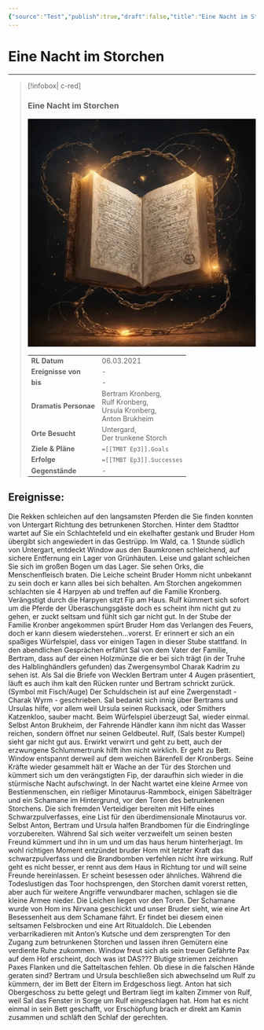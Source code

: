 ```yaml
---
{"source":"Test","publish":true,"draft":false,"title":"Eine Nacht im Storchen","tags":["Tagebuch"],"kampagne":"TMBT","path":"Tagebuch/Through Mud, Blood & Tears/3. Eine Nacht im Storchen.md","permalink":"/tagebuch/through-mud-blood-and-tears/3-eine-nacht-im-storchen/","PassFrontmatter":true}
---
```


# Eine Nacht im Storchen

---

> [!infobox| c-red]
>
>
> ### Eine Nacht im Storchen
>
> ![Journal1.webp](../../Journal1.webp)
> 
> |  |  |
> | ---- | ---- |
> | **RL Datum** | 06.03.2021 |
> | **Ereignisse von** | - |
> | **bis** | - |
> | **Dramatis Personae** | Bertram Kronberg,<br>Rulf Kronberg,<br>Ursula Kronberg,<br>Anton Brukheim |
> | **Orte Besucht** | Untergard,<br>Der trunkene Storch |
> | **Ziele & Pläne** | `=[[TMBT Ep3]].Goals` |
> | **Erfolge** | `=[[TMBT Ep3]].Successes` |
> | **Gegenstände** | - |

## Ereignisse:

Die Rekken schleichen auf den langsamsten Pferden die Sie finden konnten von Untergart Richtung des betrunkenen Storchen. Hinter dem Stadttor wartet auf Sie ein Schlachtefeld und ein ekelhafter gestank und Bruder Hom übergibt sich angewiedert in das Gestrüpp.
Im Wald, ca. 1 Stunde südlich von Untergart, entdeckt Window aus den Baumkronen schleichend, auf sichere Entfernung ein Lager von Grünhäuten.
Leise und galant schleichen Sie sich im großen Bogen um das Lager. 
Sie sehen Orks, die Menschenfleisch braten. Die Leiche scheint Bruder Homm nicht unbekannt zu sein doch er kann alles bei sich behalten.
Am Storchen angekommen schlachten sie 4 Harpyen ab und treffen auf die Familie Kronberg.
Verängstigt durch die Harpyen sitzt Fip am Haus.
Rulf kümmert sich sofort um die Pferde der Überaschungsgäste doch es scheint ihm nicht gut zu gehen, er zuckt seltsam und fühlt sich gar nicht gut.
In der Stube der Familie Kronber angekommen spürt Bruder Hom das Verlangen des Feuers, doch er kann diesem wiederstehen...vorerst.
Er erinnert er sich an ein spaßiges Würfelspiel, dass vor einigen Tagen in dieser Stube stattfand.
In den abendlichen Gesprächen erfährt Sal von dem Vater der Familie, Bertram, dass auf der einen Holzmünze die er bei sich trägt (in der Truhe des Halblinghändlers gefunden) das Zwergensymbol Charak Kadrim zu sehen ist.
Als Sal die Briefe von Wecklen Bertram unter 4 Augen präsentiert, läuft es auch ihm kalt den Rücken runter und Bertram schrickt zurück. (Symbol mit Fisch/Auge)
Der Schuldschein ist auf eine Zwergenstadt - Charak Wyrm - geschrieben.
Sal bedankt sich innig über Bertrams und Ursulas hilfe, vor allem weil Ursula seinen Rucksack, oder Smithers Katzenkloo, sauber macht.
Beim Würfelspiel überzeugt Sal, wieder einmal. Selbst Anton Brukheim, der Fahrende Händler kann ihm nicht das Wasser reichen, sondern öffnet nur seinen Geldbeutel.
Rulf, (Sals bester Kumpel) sieht gar nicht gut aus. Erwirkt verwirrt und geht zu bett, auch der erzwungene Schlummertrunk hilft ihm nicht wirklich. Er geht zu Bett.
Window entspannt derweil auf dem weichen Bärenfell der Kronbergs. Seine Kräfte wieder gesammelt hält er Wache an der Tür des Storchen und kümmert sich um den verängstigten Fip, der daraufhin sich wieder in die stürmische Nacht aufschwingt.
In der Nacht wartet eine kleine Armee von Bestienmenschen, ein rießiger Minotaurus-Rammbock, einigen Säbelträger und ein Schamane im Hintergrund, vor den Toren des betrunkenen Storchens.
Die sich fremden Verteidiger bereiten mit Hilfe eines Schwarzpulverfasses, eine List für den überdimensionale Minotaurus vor. Selbst Anton, Bertram und Ursula halfen Brandbomen für die Eindringlinge vorzubereiten. 
Während Sal sich weiter verzweifelt um seinen besten Freund kümmert und ihn in um und um das haus herum hinterherjagt.
Im wohl richtigen Moment entzündet bruder Hom mit letzter Kraft das schwarzpulverfass und die Brandbomben verfehlen nicht ihre wirkung. 
Rulf geht es nicht besser, er rennt aus dem Haus in Richtung tor und will seine Freunde hereinlassen.
Er scheint besessen oder ähnliches. 
Während die Todeslustigen das Toor hochsprengen, den Storchen damit vorerst retten, aber auch für weitere Angriffe verwundbarer machen, schlagen sie die kleine Armee nieder. 
Die Leichen liegen vor den Toren.
Der Schamane wurde von Hom ins Nirvana geschickt und unser Bruder sieht, wie eine Art Besessenheit aus dem Schamane fährt. Er findet bei diesem einen seltsamen Felsbrocken und eine Art Ritualdolch.
Die Lebenden verbarrikadieren mit Anton’s Kutsche und dem zersprengten Tor den Zugang zum betrunkenen Storchen und lassen ihren Gemütern eine verdiente Ruhe zukommen.
Window freut sich als sein treuer Gefährte Pax auf dem Hof erscheint, doch was ist DAS???
Blutige striemen zeichnen Paxes Flanken und die Satteltaschen fehlen. Ob diese in die falschen Hände geraten sind?
Bertram und Ursula beschließen sich abwechselnd um Rulf zu kümmern, der im Bett der Eltern im Erdgeschoss liegt. 
Anton hat sich Obergeschoss zu bette gelegt und Bertram liegt im kalten Zimmer von Rulf, weil Sal das Fenster in Sorge um Rulf eingeschlagen hat. 
Hom hat es nicht einmal in sein Bett geschafft, vor Erschöpfung brach er direkt am Kamin zusammen und schläft den Schlaf der gerechten.